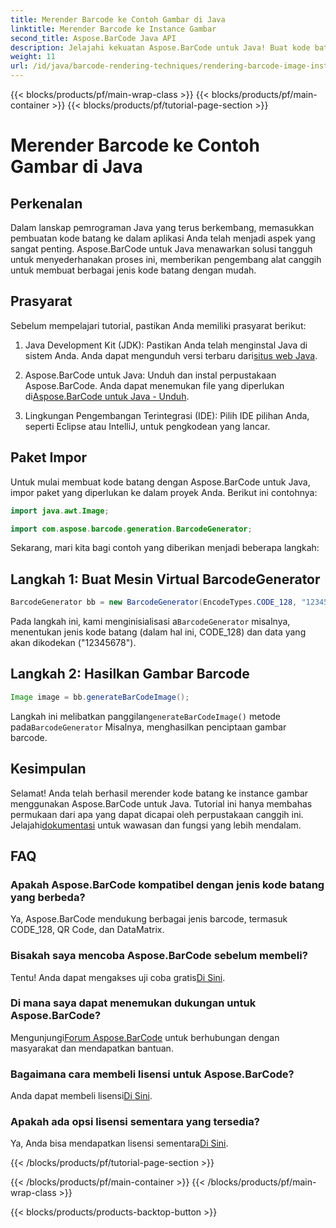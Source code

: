 ```yaml
---
title: Merender Barcode ke Contoh Gambar di Java
linktitle: Merender Barcode ke Instance Gambar
second_title: Aspose.BarCode Java API
description: Jelajahi kekuatan Aspose.BarCode untuk Java! Buat kode batang dengan mudah dalam berbagai jenis menggunakan perpustakaan tangguh ini.
weight: 11
url: /id/java/barcode-rendering-techniques/rendering-barcode-image-instance/
---
```


{{< blocks/products/pf/main-wrap-class >}}
{{< blocks/products/pf/main-container >}}
{{< blocks/products/pf/tutorial-page-section >}}

# Merender Barcode ke Contoh Gambar di Java


## Perkenalan

Dalam lanskap pemrograman Java yang terus berkembang, memasukkan pembuatan kode batang ke dalam aplikasi Anda telah menjadi aspek yang sangat penting. Aspose.BarCode untuk Java menawarkan solusi tangguh untuk menyederhanakan proses ini, memberikan pengembang alat canggih untuk membuat berbagai jenis kode batang dengan mudah.

## Prasyarat

Sebelum mempelajari tutorial, pastikan Anda memiliki prasyarat berikut:

1.  Java Development Kit (JDK): Pastikan Anda telah menginstal Java di sistem Anda. Anda dapat mengunduh versi terbaru dari[situs web Java](https://www.oracle.com/java/technologies/javase-downloads.html).

2.  Aspose.BarCode untuk Java: Unduh dan instal perpustakaan Aspose.BarCode. Anda dapat menemukan file yang diperlukan di[Aspose.BarCode untuk Java - Unduh](https://releases.aspose.com/barcode/java/).

3. Lingkungan Pengembangan Terintegrasi (IDE): Pilih IDE pilihan Anda, seperti Eclipse atau IntelliJ, untuk pengkodean yang lancar.

## Paket Impor

Untuk mulai membuat kode batang dengan Aspose.BarCode untuk Java, impor paket yang diperlukan ke dalam proyek Anda. Berikut ini contohnya:

```java
import java.awt.Image;

import com.aspose.barcode.generation.BarcodeGenerator;
```

Sekarang, mari kita bagi contoh yang diberikan menjadi beberapa langkah:

## Langkah 1: Buat Mesin Virtual BarcodeGenerator

```java
BarcodeGenerator bb = new BarcodeGenerator(EncodeTypes.CODE_128, "12345678");
```

 Pada langkah ini, kami menginisialisasi a`BarcodeGenerator` misalnya, menentukan jenis kode batang (dalam hal ini, CODE_128) dan data yang akan dikodekan ("12345678").

## Langkah 2: Hasilkan Gambar Barcode

```java
Image image = bb.generateBarCodeImage();
```

 Langkah ini melibatkan panggilan`generateBarCodeImage()` metode pada`BarcodeGenerator` Misalnya, menghasilkan penciptaan gambar barcode.

## Kesimpulan

 Selamat! Anda telah berhasil merender kode batang ke instance gambar menggunakan Aspose.BarCode untuk Java. Tutorial ini hanya membahas permukaan dari apa yang dapat dicapai oleh perpustakaan canggih ini. Jelajahi[dokumentasi](https://reference.aspose.com/barcode/java/) untuk wawasan dan fungsi yang lebih mendalam.

## FAQ

### Apakah Aspose.BarCode kompatibel dengan jenis kode batang yang berbeda?
Ya, Aspose.BarCode mendukung berbagai jenis barcode, termasuk CODE_128, QR Code, dan DataMatrix.

### Bisakah saya mencoba Aspose.BarCode sebelum membeli?
 Tentu! Anda dapat mengakses uji coba gratis[Di Sini](https://releases.aspose.com/).

### Di mana saya dapat menemukan dukungan untuk Aspose.BarCode?
 Mengunjungi[Forum Aspose.BarCode](https://forum.aspose.com/c/barcode/13) untuk berhubungan dengan masyarakat dan mendapatkan bantuan.

### Bagaimana cara membeli lisensi untuk Aspose.BarCode?
 Anda dapat membeli lisensi[Di Sini](https://purchase.aspose.com/buy).

### Apakah ada opsi lisensi sementara yang tersedia?
 Ya, Anda bisa mendapatkan lisensi sementara[Di Sini](https://purchase.aspose.com/temporary-license/).

{{< /blocks/products/pf/tutorial-page-section >}}

{{< /blocks/products/pf/main-container >}}
{{< /blocks/products/pf/main-wrap-class >}}

{{< blocks/products/products-backtop-button >}}
